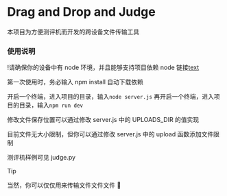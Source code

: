 # Drag and Drop and Judge

本项目为方便测评机而开发的跨设备文件传输工具

### 使用说明

!请确保你的设备中有 node 环境，并且能够支持项目依赖
node 链接[text](https://nodejs.org/en)

第一次使用时，务必输入 npm install 自动下载依赖

开启一个终端，进入项目的目录，输入`node server.js`
再开启一个终端，进入项目的目录，输入`npm run dev`

修改文件保存位置可以通过修改 server.js 中的 UPLOADS_DIR 的值实现

目前文件无大小限制，但你可以通过修改 server.js 中的 upload 函数添加文件限制

测评机样例可见 judge.py

> [!TIP]
>
> 当然，你可以仅仅用来传输文件文件文件 🥹
